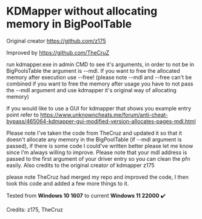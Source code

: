 # KDMapper without allocating memory in BigPoolTable

Original creator https://github.com/z175

Improved by https://github.com/TheCruZ

run kdmapper.exe in admin CMD to see it's arguments, in order to not be in BigPoolsTable the argument is --mdl. If you want to free the allocated memory after execution use --free! (please note --mdl and --free can't be combined if you want to free the memory after usage you have to not pass the --mdl argument and use kdmapper it's original way of allocating memory)

If you would like to use a GUI for kdmapper that shows you example entry point refer to https://www.unknowncheats.me/forum/anti-cheat-bypass/465064-kdmapper-gui-modified-version-allocates-pages-mdl.html

Please note I've taken the code from TheCruz and updated it so that it doesn't allocate any memory in the BigPoolTable (if --mdl argument is passed), if there is some code I could've written better please let me know since I'm always willing to improve. Please note that your mdl address is passed to the first argument of your driver entry so you can clean the pfn easily. Also credits to the original creator of kdmapper z175

please note TheCruz had merged my repo and improved the code, I then took this code and added a few more things to it.

Tested from **Windows 10 1607** to current **Windows 11 22000** :heavy_check_mark:


Credits: z175, TheCruz

